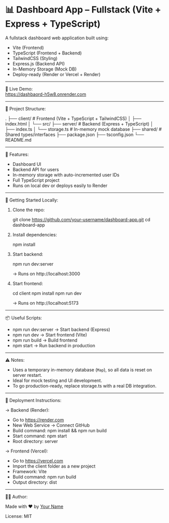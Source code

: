 # 📊 Dashboard App – Fullstack (Vite + Express + TypeScript)

A fullstack dashboard web application built using:

- Vite (Frontend)
- TypeScript (Frontend + Backend)
- TailwindCSS (Styling)
- Express.js (Backend API)
- In-Memory Storage (Mock DB)
- Deploy-ready (Render or Vercel + Render)

---

🔗 Live Demo:  
https://dashbaord-h5w8.onrender.com

---

📁 Project Structure:

.
├── client/             # Frontend (Vite + TypeScript + TailwindCSS)
│   ├── index.html
│   └── src/
├── server/             # Backend (Express + TypeScript)
│   ├── index.ts
│   └── storage.ts      # In-memory mock database
├── shared/             # Shared types/interfaces
├── package.json
├── tsconfig.json
└── README.md

---

🧪 Features:

- Dashboard UI
- Backend API for users
- In-memory storage with auto-incremented user IDs
- Full TypeScript project
- Runs on local dev or deploys easily to Render

---

🚀 Getting Started Locally:

1. Clone the repo:

   git clone https://github.com/your-username/dashboard-app.git
   cd dashboard-app

2. Install dependencies:

   npm install

3. Start backend:

   npm run dev:server

   → Runs on http://localhost:3000

4. Start frontend:

   cd client
   npm install
   npm run dev

   → Runs on http://localhost:5173

---

📦 Useful Scripts:

- npm run dev:server → Start backend (Express)
- npm run dev       → Start frontend (Vite)
- npm run build     → Build frontend
- npm start         → Run backend in production

---

⚠️ Notes:

- Uses a temporary in-memory database (`Map`), so all data is reset on server restart.
- Ideal for mock testing and UI development.
- To go production-ready, replace storage.ts with a real DB integration.

---

📡 Deployment Instructions:

→ Backend (Render):
- Go to https://render.com
- New Web Service → Connect GitHub
- Build command: npm install && npm run build
- Start command: npm start
- Root directory: server

→ Frontend (Vercel):
- Go to https://vercel.com
- Import the client folder as a new project
- Framework: Vite
- Build command: npm run build
- Output directory: dist

---

🙋‍♂️ Author:

Made with ❤️ by [Your Name](https://github.com/your-username)

License: MIT
